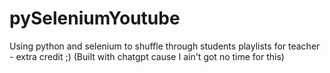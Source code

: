 # pySeleniumYoutube
Using python and selenium to shuffle through students playlists for teacher - extra credit ;) (Built with chatgpt cause I ain't got no time for this)
